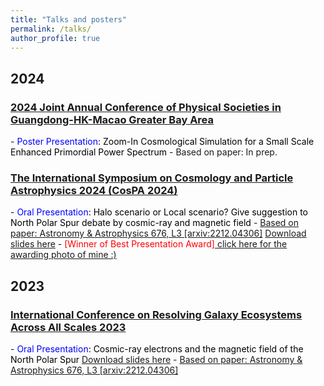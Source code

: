 ```yaml
---
title: "Talks and posters"
permalink: /talks/
author_profile: true
---
```


<h2>2024</h2>

<h3><a href="https://yga2024.scimeeting.cn/en/web/index/21674_">2024 Joint Annual Conference of Physical Societies in Guangdong-HK-Macao Greater Bay Area</a></h3>
- <span style="color: blue;">Poster Presentation</span><span style="color: black;">: Zoom-In Cosmological Simulation for a Small Scale Enhanced Primordial Power Spectrum</span>
- <a>Based on paper: In prep.</a>

<h3><a href="https://indico.itp.ac.cn/event/198/overview">The International Symposium on Cosmology and Particle Astrophysics 2024 (CosPA 2024)</a></h3>
- <span style="color: blue;">Oral Presentation</span><span style="color: black;">: Halo scenario or Local scenario? Give suggestion to North Polar Spur debate by cosmic-ray and magnetic field</span>
- <a href="https://www.aanda.org/articles/aa/full_html/2023/08/aa45401-22/aa45401-22.html">Based on paper: Astronomy & Astrophysics 676, L3 [arxiv:2212.04306]</a> <a href="https://rushingfox.github.io/files/aa45401-22-slides2.pdf">Download slides here</a>
- <span style="color: red;">[Winner of Best Presentation Award]</span><a href="https://indico.itp.ac.cn/event/198/page/88-photos-downloads-and-announcements"> click here for the awarding photo of mine :)</a>

<h2>2023</h2>
<h3><a href="https://www.phy.cuhk.edu.hk/events/conf2023/">International Conference on Resolving Galaxy Ecosystems Across All Scales 2023</a></h3>
- <span style="color: blue;">Oral Presentation</span><span style="color: black;">: Cosmic-ray electrons and the magnetic field of the North Polar Spur</span> <a href="https://rushingfox.github.io/files/aa45401-22-slides.pdf">Download slides here</a>
- <a href="https://www.aanda.org/articles/aa/full_html/2023/08/aa45401-22/aa45401-22.html">Based on paper: Astronomy & Astrophysics 676, L3 [arxiv:2212.04306]</a>